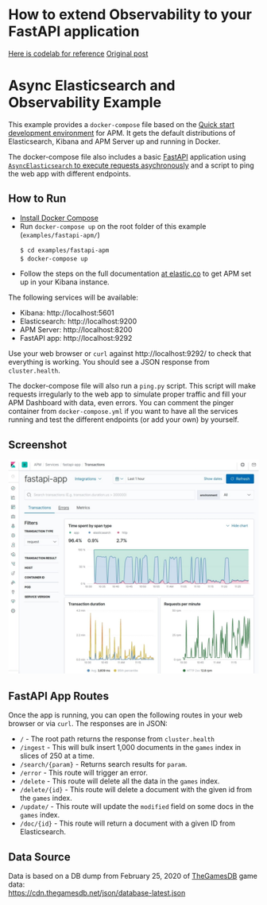 # How to extend Observability to your FastAPI application
<a href = "https://codelabs-preview.appspot.com/?file_id=1HMyhetRZGkjQvGWFVoHMlZYIh5aIxuT3Fdy8t7izdtA#0">Here is codelab for reference</a>
<a href = "https://github.com/elastic/elasticsearch-py/tree/main/examples/fastapi-apm">Original post</a>


# Async Elasticsearch and Observability Example

This example provides a `docker-compose` file based on
the [Quick start development environment](https://www.elastic.co/guide/en/apm/get-started/current/quick-start-overview.html)
for APM. It gets the default distributions of Elasticsearch,
Kibana and APM Server up and running in Docker.

The docker-compose file also includes a basic [FastAPI](https://fastapi.tiangolo.com/) application using
[`AsyncElasticsearch` to execute requests asychronously](https://elasticsearch-py.readthedocs.io/en/master/async.html)
and a script to ping the web app with different endpoints.

## How to Run

- [Install Docker Compose](https://docs.docker.com/compose/install/)
- Run `docker-compose up` on the root folder of this example (`examples/fastapi-apm/`)
  ```bash
  $ cd examples/fastapi-apm
  $ docker-compose up
  ```
- Follow the steps on the full documentation [at elastic.co](https://www.elastic.co/guide/en/apm/get-started/current/quick-start-overview.html)
  to get APM set up in your Kibana instance.

The following services will be available:

- Kibana:              http://localhost:5601
- Elasticsearch:       http://localhost:9200
- APM Server:          http://localhost:8200
- FastAPI app:         http://localhost:9292

Use your web browser or `curl` against http://localhost:9292/ to check that
everything is working. You should see a JSON response from `cluster.health`.

The docker-compose file will also run a `ping.py` script.
This script will make requests irregularly to the web app to simulate
proper traffic and fill your APM Dashboard with data, even errors.
You can comment the pinger container from `docker-compose.yml` if you want
to have all the services running and test the different endpoints (or add your own)
by yourself.

## Screenshot

![Kibana APM Dashboard](screenshot.jpg)

## FastAPI App Routes

Once the app is running, you can open the following routes in your web browser or via `curl`. The responses are in JSON:

* `/` - The root path returns the response from `cluster.health`
* `/ingest` - This will bulk insert 1,000 documents in the `games` index in slices of 250 at a time.
* `/search/{param}` - Returns search results for `param`.
* `/error` - This route will trigger an error.
* `/delete` - This route will delete all the data in the `games` index.
* `/delete/{id}` - This route will delete a document with the given id from the `games` index.
* `/update/` - This route will update the `modified` field on some docs in the `games` index.
* `/doc/{id}` - This route will return a document with a given ID from Elasticsearch.

## Data Source

Data is based on a DB dump from February 25, 2020 of [TheGamesDB](https://thegamesdb.net/) game data:  
https://cdn.thegamesdb.net/json/database-latest.json
